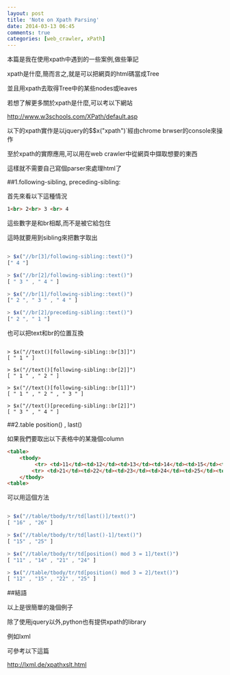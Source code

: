 ```yaml
---
layout: post
title: 'Note on Xpath Parsing'
date: 2014-03-13 06:45
comments: true
categories: [web_crawler, xPath]
---
```


本篇是我在使用xpath中遇到的一些案例,做些筆記


xpath是什麼,簡而言之,就是可以把網頁的html碼當成Tree

並且用xpath去取得Tree中的某些nodes或leaves

若想了解更多關於xpath是什麼,可以考以下網站

http://www.w3schools.com/XPath/default.asp


以下的xpath實作是以jquery的$$x("xpath")`經由chrome brwser的console來操作

至於xpath的實際應用,可以用在web crawler中從網頁中擷取想要的東西

這樣就不需要自己寫個parser來處理html了

<!--more-->

##1.following-sibling, preceding-sibling:


首先來看以下這種情況



```html example1.html
1<br> 2<br> 3 <br> 4 

```


這些數字是和br相鄰,而不是被它給包住

這時就要用到sibling來把數字取出



```javascript

> $x("//br[3]/following-sibling::text()")
[" 4 "]

> $x("//br[2]/following-sibling::text()")
[ " 3 " , " 4 " ]

> $x("//br[1]/following-sibling::text()")
[" 2 ", " 3 " , " 4 " ]

> $x("//br[2]/preceding-sibling::text()")
[" 2 ", " 1 "]

```


也可以把text和br的位置互換



```

> $x("//text()[following-sibling::br[3]]")
[ " 1 " ]

> $x("//text()[following-sibling::br[2]]")
[ " 1 " , " 2 " ]

> $x("//text()[following-sibling::br[1]]")
[ " 1 " , " 2 " , " 3 " ]

> $x("//text()[preceding-sibling::br[2]]")
[ " 3 " , " 4 " ]

```


##2.table position() , last()


如果我們要取出以下表格中的某幾個column



```html example2.html
<table>
    <tbody>
         <tr> <td>11</td><td>12</td><td>13</td><td>14</td><td>15</td><td>16</td> </tr>
        <tr> <td>21</td><td>22</td><td>23</td><td>24</td><td>25</td><td>26</td> </tr>
    </tbody>
<table>

```


可以用這個方法



```javascript

> $x("//table/tbody/tr/td[last()]/text()")
[ "16" , "26" ]

> $x("//table/tbody/tr/td[last()-1]/text()")
[ "15" , "25" ]

> $x("//table/tbody/tr/td[position() mod 3 = 1]/text()")
[ "11" , "14" , "21" , "24" ]

> $x("//table/tbody/tr/td[position() mod 3 = 2]/text()")
[ "12" , "15" , "22" , "25" ]

```


##結語


以上是很簡單的幾個例子

除了使用jquery以外,python也有提供xpath的library

例如lxml

可參考以下這篇

http://lxml.de/xpathxslt.html
